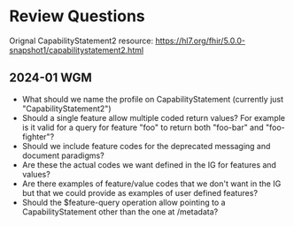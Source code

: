 # Review Questions
Orignal CapabilityStatement2 resource: https://hl7.org/fhir/5.0.0-snapshot1/capabilitystatement2.html
## 2024-01 WGM
- What should we name the profile on CapabilityStatement (currently just "CapabilityStatement2")
- Should a single feature allow multiple coded return values? For example is it valid for a query for feature "foo" to return both "foo-bar" and "foo-fighter"?
- Should we include feature codes for the deprecated messaging and document paradigms?
- Are these the actual codes we want defined in the IG for features and values? 
- Are there examples of feature/value codes that we don't want in the IG but that we could provide as examples of user defined features?
- Should the $feature-query operation allow pointing to a CapabilityStatement other than the one at /metadata?

